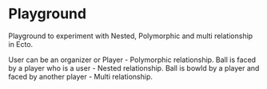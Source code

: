 # Playground

Playground to experiment with Nested, Polymorphic and multi relationship in Ecto.

User can be an organizer or Player - Polymorphic relationship.
Ball is faced by a player who is a user - Nested relationship.
Ball is bowld by a player and faced by another player - Multi relationship.
